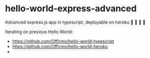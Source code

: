 # hello-world-express-advanced
Advanced express.js app in typescript, deployable on heroku :rooster: :koala: :dragon: :construction_worker:

Iterating on previous Hello World:
* https://github.com/Offirmo/hello-world-typescript
* https://github.com/Offirmo/hello-world-heroku
*

